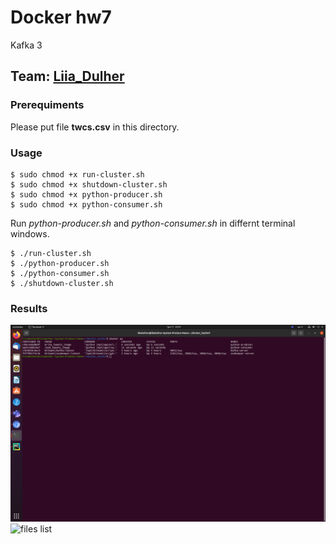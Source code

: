 # Docker hw7
Kafka 3

## Team: [Liia_Dulher](https://github.com/LiiaDulher)

### Prerequiments
Please put file <b>twcs.csv</b> in this directory.

### Usage
````
$ sudo chmod +x run-cluster.sh
$ sudo chmod +x shutdown-cluster.sh
$ sudo chmod +x python-producer.sh
$ sudo chmod +x python-consumer.sh
````
Run <i>python-producer.sh</i> and <i>python-consumer.sh</i> in differnt terminal windows.
````
$ ./run-cluster.sh
$ ./python-producer.sh
$ ./python-consumer.sh
$ ./shutdown-cluster.sh
````

### Results
![docker ps](./results/docker_ps.png)
![files list](./results/fies.png)
